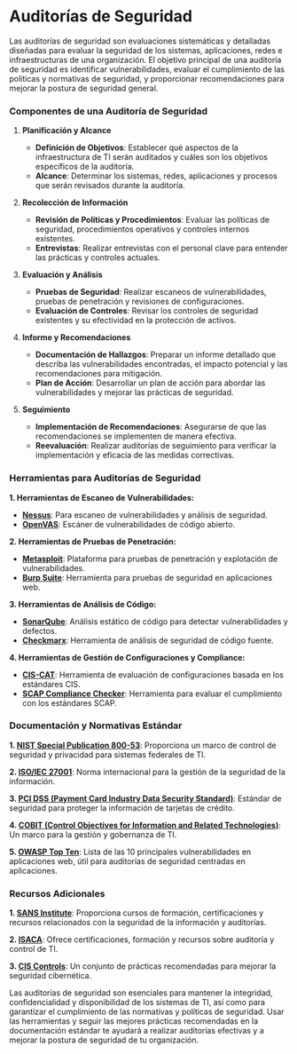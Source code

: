 # Auditorías de Seguridad

Las auditorías de seguridad son evaluaciones sistemáticas y detalladas diseñadas para evaluar la seguridad de los sistemas, aplicaciones, redes e infraestructuras de una organización. El objetivo principal de una auditoría de seguridad es identificar vulnerabilidades, evaluar el cumplimiento de las políticas y normativas de seguridad, y proporcionar recomendaciones para mejorar la postura de seguridad general.

### Componentes de una Auditoría de Seguridad

1. **Planificación y Alcance**
   - **Definición de Objetivos**: Establecer qué aspectos de la infraestructura de TI serán auditados y cuáles son los objetivos específicos de la auditoría.
   - **Alcance**: Determinar los sistemas, redes, aplicaciones y procesos que serán revisados durante la auditoría.

2. **Recolección de Información**
   - **Revisión de Políticas y Procedimientos**: Evaluar las políticas de seguridad, procedimientos operativos y controles internos existentes.
   - **Entrevistas**: Realizar entrevistas con el personal clave para entender las prácticas y controles actuales.

3. **Evaluación y Análisis**
   - **Pruebas de Seguridad**: Realizar escaneos de vulnerabilidades, pruebas de penetración y revisiones de configuraciones.
   - **Evaluación de Controles**: Revisar los controles de seguridad existentes y su efectividad en la protección de activos.

4. **Informe y Recomendaciones**
   - **Documentación de Hallazgos**: Preparar un informe detallado que describa las vulnerabilidades encontradas, el impacto potencial y las recomendaciones para mitigación.
   - **Plan de Acción**: Desarrollar un plan de acción para abordar las vulnerabilidades y mejorar las prácticas de seguridad.

5. **Seguimiento**
   - **Implementación de Recomendaciones**: Asegurarse de que las recomendaciones se implementen de manera efectiva.
   - **Reevaluación**: Realizar auditorías de seguimiento para verificar la implementación y eficacia de las medidas correctivas.

### Herramientas para Auditorías de Seguridad

**1. Herramientas de Escaneo de Vulnerabilidades:**
   - [**Nessus**](https://www.tenable.com/products/nessus): Para escaneo de vulnerabilidades y análisis de seguridad.
   - [**OpenVAS**](https://www.openvas.org/): Escáner de vulnerabilidades de código abierto.

**2. Herramientas de Pruebas de Penetración:**
   - [**Metasploit**](https://www.metasploit.com/): Plataforma para pruebas de penetración y explotación de vulnerabilidades.
   - [**Burp Suite**](https://portswigger.net/burp): Herramienta para pruebas de seguridad en aplicaciones web.

**3. Herramientas de Análisis de Código:**
   - [**SonarQube**](https://www.sonarqube.org/): Análisis estático de código para detectar vulnerabilidades y defectos.
   - [**Checkmarx**](https://www.checkmarx.com/): Herramienta de análisis de seguridad de código fuente.

**4. Herramientas de Gestión de Configuraciones y Compliance:**
   - [**CIS-CAT**](https://www.cisecurity.org/cis-cat-lite/): Herramienta de evaluación de configuraciones basada en los estándares CIS.
   - [**SCAP Compliance Checker**](https://csrc.nist.gov/projects/security-content-automation-protocol): Herramienta para evaluar el cumplimiento con los estándares SCAP.

### Documentación y Normativas Estándar

**1. [NIST Special Publication 800-53](https://nvlpubs.nist.gov/nistpubs/SpecialPublications/NIST.SP.800-53r5.pdf)**: Proporciona un marco de control de seguridad y privacidad para sistemas federales de TI.

**2. [ISO/IEC 27001](https://www.iso.org/isoiec-27001-information-security.html)**: Norma internacional para la gestión de la seguridad de la información.

**3. [PCI DSS (Payment Card Industry Data Security Standard)](https://www.pcisecuritystandards.org/)**: Estándar de seguridad para proteger la información de tarjetas de crédito.

**4. [COBIT (Control Objectives for Information and Related Technologies)](https://www.isaca.org/resources/cobit)**: Un marco para la gestión y gobernanza de TI.

**5. [OWASP Top Ten](https://owasp.org/www-project-top-ten/)**: Lista de las 10 principales vulnerabilidades en aplicaciones web, útil para auditorías de seguridad centradas en aplicaciones.

### Recursos Adicionales

**1. [SANS Institute](https://www.sans.org/)**: Proporciona cursos de formación, certificaciones y recursos relacionados con la seguridad de la información y auditorías.

**2. [ISACA](https://www.isaca.org/)**: Ofrece certificaciones, formación y recursos sobre auditoría y control de TI.

**3. [CIS Controls](https://www.cisecurity.org/controls/)**: Un conjunto de prácticas recomendadas para mejorar la seguridad cibernética.

Las auditorías de seguridad son esenciales para mantener la integridad, confidencialidad y disponibilidad de los sistemas de TI, así como para garantizar el cumplimiento de las normativas y políticas de seguridad. Usar las herramientas y seguir las mejores prácticas recomendadas en la documentación estándar te ayudará a realizar auditorías efectivas y a mejorar la postura de seguridad de tu organización.